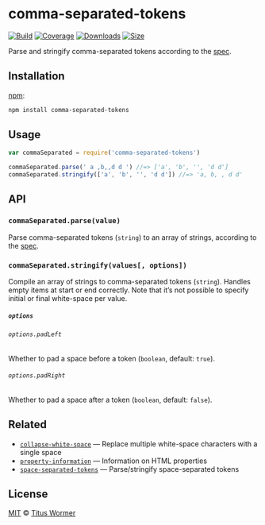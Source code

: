 # comma-separated-tokens

[![Build][build-badge]][build]
[![Coverage][coverage-badge]][coverage]
[![Downloads][downloads-badge]][downloads]
[![Size][size-badge]][size]

Parse and stringify comma-separated tokens according to the [spec][].

## Installation

[npm][]:

```bash
npm install comma-separated-tokens
```

## Usage

```javascript
var commaSeparated = require('comma-separated-tokens')

commaSeparated.parse(' a ,b,,d d ') //=> ['a', 'b', '', 'd d']
commaSeparated.stringify(['a', 'b', '', 'd d']) //=> 'a, b, , d d'
```

## API

### `commaSeparated.parse(value)`

Parse comma-separated tokens (`string`) to an array of strings, according
to the [spec][].

### `commaSeparated.stringify(values[, options])`

Compile an array of strings to comma-separated tokens (`string`).
Handles empty items at start or end correctly.
Note that it’s not possible to specify initial or final
white-space per value.

##### `options`

###### `options.padLeft`

Whether to pad a space before a token (`boolean`, default: `true`).

###### `options.padRight`

Whether to pad a space after a token (`boolean`, default: `false`).

## Related

*   [`collapse-white-space`](https://github.com/wooorm/collapse-white-space)
    — Replace multiple white-space characters with a single space
*   [`property-information`](https://github.com/wooorm/property-information)
    — Information on HTML properties
*   [`space-separated-tokens`](https://github.com/wooorm/space-separated-tokens)
    — Parse/stringify space-separated tokens

## License

[MIT][license] © [Titus Wormer][author]

<!-- Definitions -->

[build-badge]: https://img.shields.io/travis/wooorm/comma-separated-tokens.svg

[build]: https://travis-ci.org/wooorm/comma-separated-tokens

[coverage-badge]: https://img.shields.io/codecov/c/github/wooorm/comma-separated-tokens.svg

[coverage]: https://codecov.io/github/wooorm/comma-separated-tokens

[downloads-badge]: https://img.shields.io/npm/dm/comma-separated-tokens.svg

[downloads]: https://www.npmjs.com/package/comma-separated-tokens

[size-badge]: https://img.shields.io/bundlephobia/minzip/comma-separated-tokens.svg

[size]: https://bundlephobia.com/result?p=comma-separated-tokens

[npm]: https://docs.npmjs.com/cli/install

[license]: license

[author]: https://wooorm.com

[spec]: https://html.spec.whatwg.org/#comma-separated-tokens
